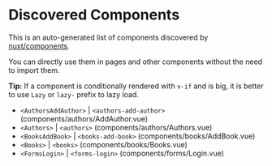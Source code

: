 # Discovered Components

This is an auto-generated list of components discovered by [nuxt/components](https://github.com/nuxt/components).

You can directly use them in pages and other components without the need to import them.

**Tip:** If a component is conditionally rendered with `v-if` and is big, it is better to use `Lazy` or `lazy-` prefix to lazy load.

- `<AuthorsAddAuthor>` | `<authors-add-author>` (components/authors/AddAuthor.vue)
- `<Authors>` | `<authors>` (components/authors/Authors.vue)
- `<BooksAddBook>` | `<books-add-book>` (components/books/AddBook.vue)
- `<Books>` | `<books>` (components/books/Books.vue)
- `<FormsLogin>` | `<forms-login>` (components/forms/Login.vue)

